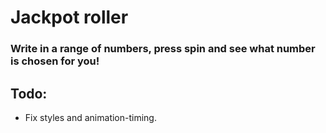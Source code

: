 # Jackpot roller

### Write in a range of numbers, press spin and see what number is chosen for you!

## Todo:

- Fix styles and animation-timing.

